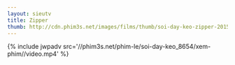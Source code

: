 ```yaml
---
layout: sieutv
title: Zipper
thumb: http://cdn.phim3s.net/images/films/thumb/soi-day-keo-zipper-2015.jpg
---
```

{% include jwpadv src='//phim3s.net/phim-le/soi-day-keo_8654/xem-phim//video.mp4' %}